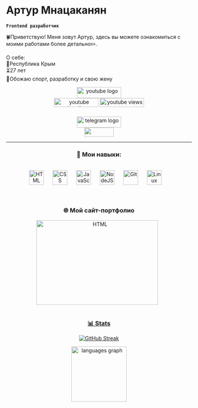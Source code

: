 #  Артур Мнацаканян

**`Frontend разработчик`**

🍀Приветствую! Меня зовут Артур, здесь вы можете ознакомиться с моими работами более детально✏️.

О себе:<br>
📍Республика Крым<br>
⏳27 лет<br>
🤍Обожаю спорт, разработку и свою жену <br>

<div align="center">
  <a href="https://www.youtube.com/@senior_null" target="_blank">
    <img src="https://img.shields.io/static/v1?message=Youtube&logo=youtube&label=&color=FF0000&logoColor=white&labelColor=&style=for-the-badge" height="30" width="120" alt="youtube logo"  />
  </a>
</div>

<div align="center">
   <a href="https://www.youtube.com/@senior_null">
      <img width="120px" height="24px" alt="youtube subscribers" title="Subscribe to my YouTube channel" src="https://custom-icon-badges.demolab.com/youtube/channel/subscribers/UCb53Fu6f8R3A5rk1nQ3WMAA"/></a> 
   <a href="https://www.youtube.com/@senior_null">
      <img width="120px" height="24px" alt="youtube views" title="YouTube views" src="https://custom-icon-badges.demolab.com/youtube/channel/views/UCb53Fu6f8R3A5rk1nQ3WMAA"/></a> 
</div>


###

<div align="center">
  <a href="https://t.me/Art_mn16" target="_blank">
    <img src="https://img.shields.io/static/v1?message=Telegram&logo=telegram&label=&color=2CA5E0&logoColor=white&labelColor=&style=for-the-badge" height="30" width="120" alt="telegram logo"  />
  </a>





<div align="center">
   <img width="80px" height="25px" src="https://visitor-badge.laobi.icu/badge?page_id=tura16.tura16&"/>
</div>

---

### 🧰 Мои навыки:
<br>
<div align="center">
  <img  alt="HTML" width="40px" style="margin-right:20px;" src="https://cdn.jsdelivr.net/gh/devicons/devicon/icons/html5/html5-plain.svg" />

  <img  alt="CSS" width="40px" style="margin-right:20px;" src="https://cdn.jsdelivr.net/gh/devicons/devicon/icons/css3/css3-plain.svg" />

  <img  alt="JavaScript" width="40px" style="margin-right:20px;" src="https://cdn.jsdelivr.net/gh/devicons/devicon/icons/javascript/javascript-plain.svg" />


  <img  alt="NodeJS" width="40px" style="margin-right:20px;" src="https://cdn.jsdelivr.net/gh/devicons/devicon/icons/nodejs/nodejs-original.svg" />

  <img  alt="Git" width="40px" style="margin-right:20px;" src="https://cdn.jsdelivr.net/gh/devicons/devicon/icons/git/git-original.svg" />

  <img  alt="Linux" width="40px" style="margin-right:20px;" src="https://cdn.jsdelivr.net/gh/devicons/devicon/icons/linux/linux-original.svg" />
</div>

<br>


#
### 🌐 Мой сайт-портфолио
<a href="https://tura16.github.io/Portfolio/" target="_blank">
    <img align="center" alt="HTML" width="330px" height="230px" style="padding-right:10px;" src="https://habrastorage.org/webt/sp/pt/9v/sppt9vvxfcxlilz8gdgnnthdsu8.png" />


#

### 📊 Stats

<!-- ![Forrest's GitHub stats](https://github-readme-stats.vercel.app/api?username=tura16&show_icons=true&theme=gruvbox) -->

![GitHub Streak](https://streak-stats.demolab.com?user=tura16&theme=gruvbox&border_radius=4.5)
<div align="center">
  <img src="https://github-readme-stats.vercel.app/api/top-langs?username=tura16&locale=en&hide_title=false&layout=compact&card_width=320&langs_count=5&theme=gruvbox&hide_border=false&order=2" height="150" alt="languages graph"  />
</div>

[website]: https://tura16.github.io/Portfolio/
[youtube]: https://www.youtube.com/@senior_null
